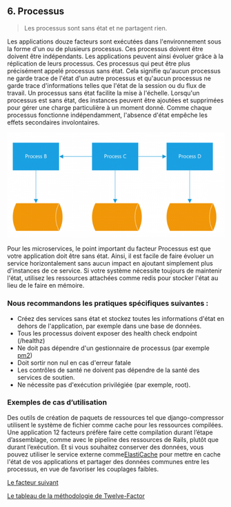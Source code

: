 ## 6. Processus

> Les processus sont sans état et ne partagent rien.

Les applications douze facteurs sont exécutées dans l'environnement sous la forme d'un ou de plusieurs processus. Ces processus doivent être doivent être indépendants. Les applications peuvent ainsi évoluer grâce à la réplication de leurs processus. Ces processus qui peut être plus précisément appelé processus sans état. Cela signifie qu'aucun processus ne garde trace de l'état d'un autre processus et qu'aucun processus ne garde trace d'informations telles que l'état de la session ou du flux de travail. Un processus sans état facilite la mise à l'échelle. Lorsqu'un processus est sans état, des instances peuvent être ajoutées et supprimées pour gérer une charge particulière à un moment donné. Comme chaque processus fonctionne indépendamment, l'absence d'état empêche les effets secondaires involontaires.

![](../images/processus.png)

Pour les microservices, le point important du facteur Processus est que votre application doit être sans état. Ainsi, il est facile de faire évoluer un service horizontalement sans aucun impact en ajoutant simplement plus d'instances de ce service. Si votre système nécessite toujours de maintenir l'état, utilisez les ressources attachées comme redis pour stocker l'état au lieu de le faire en mémoire.

### Nous recommandons les pratiques spécifiques suivantes :

- Créez des services sans état et stockez toutes les informations d'état en dehors de l'application, par exemple dans une base de données.
- Tous les processus doivent exposer des health check endpoint (/healthz)
- Ne doit pas dépendre d'un gestionnaire de processus (par exemple [pm2](https://pm2.keymetrics.io/))
- Doit sortir non nul en cas d'erreur fatale
- Les contrôles de santé ne doivent pas dépendre de la santé des services de soutien.
- Ne nécessite pas d'exécution privilégiée (par exemple, root).

### Exemples de cas d’utilisation

Des outils de création de paquets de ressources tel que django-compressor utilisent le système de fichier comme cache pour les ressources compilées. Une application 12 facteurs préfère faire cette compilation durant l’étape d’assemblage, comme avec le pipeline des ressources de Rails, plutôt que durant l’exécution. Et si vous souhaitez conserver des données, vous pouvez utiliser le service externe comme[ElastiCache](https://docs.aws.amazon.com/fr_fr/AmazonElastiCache/latest/red-ug/WhatIs.html) pour mettre en cache l'état de vos applications et partager des données communes entre les processus, en vue de favoriser les couplages faibles.


[Le facteur suivant](./liaison_port.md)

[Le tableau de la méthodologie de Twelve-Factor](../README.md)